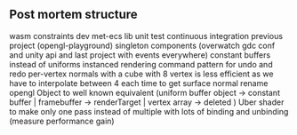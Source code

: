 ## Post mortem structure

wasm constraints
dev met-ecs lib
unit test
continuous integration
previous project (opengl-playground)
singleton components (overwatch gdc conf and unity api and last project with events everywhere)
constant buffers instead of uniforms
instanced rendering
command pattern for undo and redo
per-vertex normals with a cube with 8 vertex is less efficient as we have to interpolate between 4 each time to get surface normal
rename opengl Object to well known equivalent (uniform buffer object -> constant buffer | framebuffer -> renderTarget | vertex array -> deleted )
Uber shader to make only one pass instead of multiple with lots of binding and unbinding (measure performance gain)
